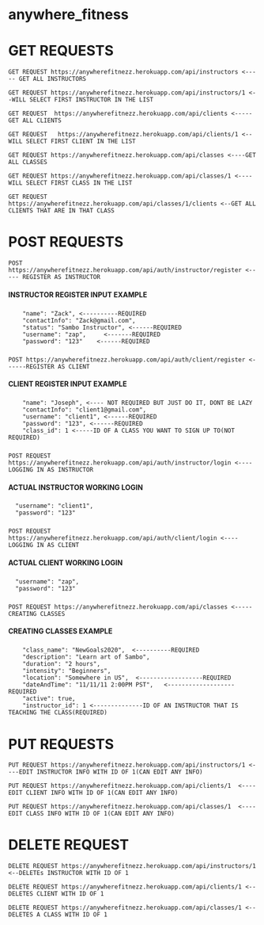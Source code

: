 # anywhere_fitness

# GET REQUESTS # 

```
GET REQUEST https://anywherefitnezz.herokuapp.com/api/instructors <----- GET ALL INSTRUCTORS 
```

```
GET REQUEST https://anywherefitnezz.herokuapp.com/api/instructors/1 <--WILL SELECT FIRST INSTRUCTOR IN THE LIST 
```

```
GET REQUEST  https://anywherefitnezz.herokuapp.com/api/clients <----- GET ALL CLIENTS
```

```
GET REQUEST   https://anywherefitnezz.herokuapp.com/api/clients/1 <--WILL SELECT FIRST CLIENT IN THE LIST
```

```
GET REQUEST https://anywherefitnezz.herokuapp.com/api/classes <----GET ALL CLASSES
```

```
GET REQUEST https://anywherefitnezz.herokuapp.com/api/classes/1 <---- WILL SELECT FIRST CLASS IN THE LIST
```

```
GET REQUEST https://anywherefitnezz.herokuapp.com/api/classes/1/clients <--GET ALL CLIENTS THAT ARE IN THAT CLASS
```


# POST REQUESTS #


```
POST https://anywherefitnezz.herokuapp.com/api/auth/instructor/register <----- REGISTER AS INSTRUCTOR
```

#### INSTRUCTOR REGISTER INPUT EXAMPLE ####
              
###        

        "name": "Zack", <----------REQUIRED 
        "contactInfo": "Zack@gmail.com", 
        "status": "Sambo Instructor", <------REQUIRED
        "username": "zap",     <-------REQUIRED
        "password": "123"    <------REQUIRED

###


```
POST https://anywherefitnezz.herokuapp.com/api/auth/client/register <------REGISTER AS CLIENT
```


#### CLIENT REGISTER INPUT EXAMPLE ####
           
           
###
        "name": "Joseph", <---- NOT REQUIRED BUT JUST DO IT, DONT BE LAZY
        "contactInfo": "client1@gmail.com",
        "username": "client1", <------REQUIRED
        "password": "123", <------REQUIRED
        "class_id": 1 <-----ID OF A CLASS YOU WANT TO SIGN UP TO(NOT REQUIRED)
###


```
POST REQUEST https://anywherefitnezz.herokuapp.com/api/auth/instructor/login <---- LOGGING IN AS INSTRUCTOR
```

#### ACTUAL INSTRUCTOR WORKING LOGIN ####
              
              
###
      "username": "client1",
      "password": "123"
###


```
POST REQUEST https://anywherefitnezz.herokuapp.com/api/auth/client/login <----LOGGING IN AS CLIENT
```

#### ACTUAL CLIENT WORKING LOGIN ####
                 
                 
###
      "username": "zap",
      "password": "123"
###

```
POST REQUEST https://anywherefitnezz.herokuapp.com/api/classes <-----CREATING CLASSES
```

#### CREATING CLASSES EXAMPLE ####


###
        "class_name": "NewGoals2020",  <----------REQUIRED
        "description": "Learn art of Sambo",
        "duration": "2 hours",
        "intensity": "Beginners",
        "location": "Somewhere in US",  <------------------REQUIRED
        "dateAndTime": "11/11/11 2:00PM PST",   <-------------------REQUIRED
        "active": true,
        "instructor_id": 1 <--------------ID OF AN INSTRUCTOR THAT IS TEACHING THE CLASS(REQUIRED)
###




# PUT REQUESTS #

```
PUT REQUEST https://anywherefitnezz.herokuapp.com/api/instructors/1 <----EDIT INSTRUCTOR INFO WITH ID OF 1(CAN EDIT ANY INFO)
```

```
PUT REQUEST https://anywherefitnezz.herokuapp.com/api/clients/1  <----EDIT CLIENT INFO WITH ID OF 1(CAN EDIT ANY INFO)
```

```
PUT REQUEST https://anywherefitnezz.herokuapp.com/api/classes/1  <----EDIT CLASS INFO WITH ID OF 1(CAN EDIT ANY INFO)
```


# DELETE REQUEST #

```
DELETE REQUEST https://anywherefitnezz.herokuapp.com/api/instructors/1 <--DELETEs INSTRUCTOR WITH ID OF 1
```

```
DELETE REQUEST https://anywherefitnezz.herokuapp.com/api/clients/1 <--DELETES CLIENT WITH ID OF 1
```


```
DELETE REQUEST https://anywherefitnezz.herokuapp.com/api/classes/1 <--DELETES A CLASS WITH ID OF 1
```






